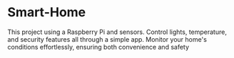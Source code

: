 # Smart-Home
This project using a Raspberry Pi and sensors. Control lights, temperature, and security features all through a simple app. Monitor your home's conditions effortlessly, ensuring both convenience and safety
